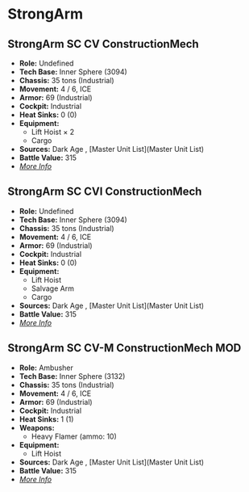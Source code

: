 # StrongArm 

## StrongArm SC CV ConstructionMech 

- **Role:** Undefined 
- **Tech Base:** Inner Sphere (3094) 
- **Chassis:** 35 tons (Industrial) 
- **Movement:** 4 / 6, ICE 
- **Armor:** 69 (Industrial) 
- **Cockpit:** Industrial 
- **Heat Sinks:** 0 (0) 
- **Equipment:** 
  - Lift Hoist × 2 
  - Cargo 
- **Sources:** Dark Age , [Master Unit List](Master Unit List) 
- **Battle Value:** 315 
- [*More Info*](strongarm/strongarm_sc_cv_constructionmech.md) 

## StrongArm SC CVI ConstructionMech 

- **Role:** Undefined 
- **Tech Base:** Inner Sphere (3094) 
- **Chassis:** 35 tons (Industrial) 
- **Movement:** 4 / 6, ICE 
- **Armor:** 69 (Industrial) 
- **Cockpit:** Industrial 
- **Heat Sinks:** 0 (0) 
- **Equipment:** 
  - Lift Hoist 
  - Salvage Arm 
  - Cargo 
- **Sources:** Dark Age , [Master Unit List](Master Unit List) 
- **Battle Value:** 315 
- [*More Info*](strongarm/strongarm_sc_cvi_constructionmech.md) 

## StrongArm SC CV-M ConstructionMech MOD 

- **Role:** Ambusher 
- **Tech Base:** Inner Sphere (3132) 
- **Chassis:** 35 tons (Industrial) 
- **Movement:** 4 / 6, ICE 
- **Armor:** 69 (Industrial) 
- **Cockpit:** Industrial 
- **Heat Sinks:** 1 (1) 
- **Weapons:** 
  - Heavy Flamer (ammo: 10) 
- **Equipment:** 
  - Lift Hoist 
- **Sources:** Dark Age , [Master Unit List](Master Unit List) 
- **Battle Value:** 315 
- [*More Info*](strongarm/strongarm_sc_cv-m_constructionmech_mod.md) 

